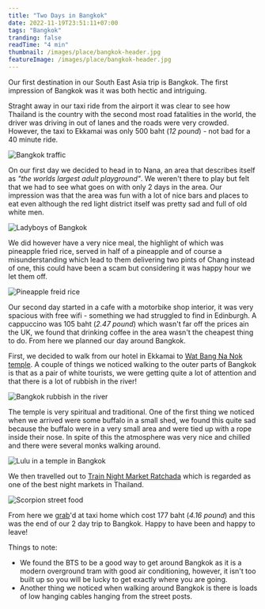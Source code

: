 ```yaml
---
title: "Two Days in Bangkok"
date: 2022-11-19T23:51:11+07:00
tags: "Bangkok"
tranding: false
readTime: "4 min"
thumbnail: /images/place/bangkok-header.jpg
featureImage: /images/place/bangkok-header.jpg
---
```


Our first destination in our South East Asia trip is Bangkok. The first impression of Bangkok was it was both hectic and intriguing.

Straght away in our taxi ride from the airport it was clear to see how Thailand is the country with the second most road fatalities in the world, the driver was driving in out of lanes and the roads were very crowded. However, the taxi to Ekkamai was only 500 baht (*12 pound*) - not bad for a 40 minute ride.

![Bangkok traffic](Https://drive.google.com/uc?export=view&id=1vYraBRCyPXC2Mp4oOCMi3CsEsBeKfZCt)

On our first day we decided to head in to Nana, an area that describes itself as *"the worlds largest adult playground"*. We weren't there to play but felt that we had to see what goes on with only 2 days in the area. Our impression was that the area was fun with a lot of nice bars and places to eat even although the red light district itself was pretty sad and full of old white men. 

![Ladyboys of Bangkok](Https://drive.google.com/uc?export=view&id=1e__O2MLJMPBEVDaRRAbbZifqxhqnThvK)

We did however have a very nice meal, the highlight of which was pineapple fried rice, served in half of a pineapple and of course a misunderstanding which lead to them delivering two pints of Chang instead of one, this could have been a scam but considering it was happy hour we let them off. 

![Pineapple freid rice](Https://drive.google.com/uc?export=view&id=1ikAWNj7DHCAIXJa4VtZrGr8i-XitNrGN)

Our second day started in a cafe with a motorbike shop interior, it was very spacious with free wifi - something we had struggled to find in Edinburgh. A cappuccino was 105 baht (*2.47 pound*) which wasn't far off the prices ain the UK, we found that drinking coffee in the area wasn't the cheapest thing to do. From here we planned our day around Bangkok.

First, we decided to walk from our hotel in Ekkamai to [Wat Bang Na Nok temple](https://www.facebook.com/Bangnanok/). A couple of things we noticed walking to the outer parts of Bangkok is that as a pair of white tourists, we were getting quite a lot of attention and that there is a lot of rubbish in the river!

![Bangkok rubbish in the river](Https://drive.google.com/uc?export=view&id=19I07vOhdHQKCW4R-MhuMePzP7YUeOA4O)

The temple is very spiritual and traditional. One of the first thing we noticed when we arrived were some buffalo in a small shed, we found this quite sad because the buffalo were in a very small area and were tied up with a rope inside their nose. In spite of this the atmosphere was very nice and chilled and there were several monks walking around. 

![Lulu in a temple in Bangkok](Https://drive.google.com/uc?export=view&id=1ncwCrcv7_lh5y5meoY6fp4uPEMbgaada)

We then travelled out to [Train Night Market Ratchada](https://www.tripadvisor.com/Attraction_Review-g293916-d8130989-Reviews-Train_Night_Market_Ratchada-Bangkok.html) which is regarded as one of the best night markets in Thailand. 

![Scorpion street food](Https://drive.google.com/uc?export=view&id=13zUKBf6_QouJuqyCQtQhnRGpYYfpbxwb)

From here we [grab](https://www.grab.com/th/)'d at taxi home which cost 177 baht (*4.16 pound*) and this was the end of our 2 day trip to Bangkok. Happy to have been and happy to leave!

Things to note:
 - We found the BTS to be a good way to get around Bangkok as it is a modern overground tram with good air conditioning, however, it isn't too built up so you will be lucky to get exactly where you are going.
 - Another thing we noticed when walking around Bangkok is there is loads of low hanging cables hanging from the street posts.
